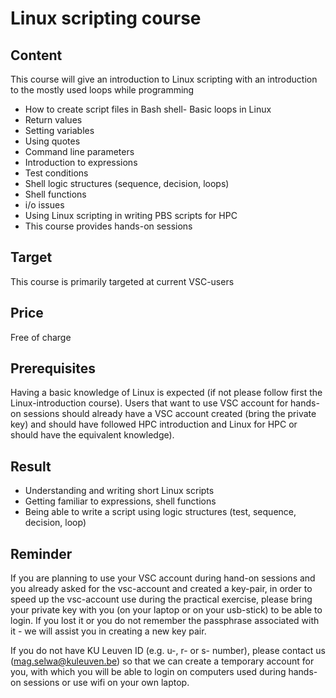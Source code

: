 # Linux scripting course 

## Content
This course will give an introduction to Linux scripting with an introduction to the mostly used loops while programming
- How to create script files in Bash shell- Basic loops in Linux
- Return values
- Setting variables
- Using quotes
- Command line parameters
- Introduction to expressions
- Test conditions
- Shell logic structures (sequence, decision, loops)
- Shell functions
- i/o issues
- Using Linux scripting in writing PBS scripts for HPC
- This course provides hands-on sessions
	
## Target
This course is primarily targeted at current VSC-users
	
## Price
Free of charge
	
## Prerequisites
Having a basic knowledge of Linux is expected (if not please follow first the Linux-introduction course). Users that want to use VSC account for hands-on sessions should already have a VSC account created (bring the private key) and should have followed HPC introduction and Linux for HPC or should have the equivalent knowledge).
	
## Result
- Understanding and writing short Linux scripts
- Getting familiar to expressions, shell functions
- Being able to write a script using logic structures (test, sequence, decision, loop)

## Reminder
If you are planning to use your VSC account during hand-on sessions and you already asked for the vsc-account and created a key-pair, in order to speed up the vsc-account use during the practical exercise, please bring your private key with you (on your laptop or on your usb-stick) to be able to login. If you lost it or you do not remember the passphrase associated with it - we will assist you in creating a new key pair.

If you do not have KU Leuven ID (e.g. u-, r- or s- number), please contact us (mag.selwa@kuleuven.be) so that we can create a temporary account for you, with which you will be able to login on computers used during hands-on sessions or use wifi on your own laptop.
